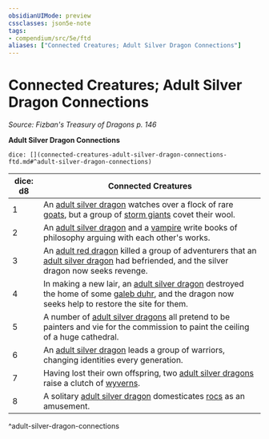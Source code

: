 ```yaml
---
obsidianUIMode: preview
cssclasses: json5e-note
tags:
- compendium/src/5e/ftd
aliases: ["Connected Creatures; Adult Silver Dragon Connections"]
---
```

# Connected Creatures; Adult Silver Dragon Connections
*Source: Fizban's Treasury of Dragons p. 146* 

**Adult Silver Dragon Connections**

`dice: [](connected-creatures-adult-silver-dragon-connections-ftd.md#^adult-silver-dragon-connections)`

| dice: d8 | Connected Creatures |
|----------|---------------------|
| 1 | An [adult silver dragon](2-Mechanics/CLI/bestiary/dragon/adult-silver-dragon.md) watches over a flock of rare [goats](2-Mechanics/CLI/bestiary/beast/goat.md), but a group of [storm giants](2-Mechanics/CLI/bestiary/giant/storm-giant.md) covet their wool. |
| 2 | An [adult silver dragon](2-Mechanics/CLI/bestiary/dragon/adult-silver-dragon.md) and a [vampire](2-Mechanics/CLI/bestiary/undead/vampire.md) write books of philosophy arguing with each other's works. |
| 3 | An [adult red dragon](2-Mechanics/CLI/bestiary/dragon/adult-red-dragon.md) killed a group of adventurers that an [adult silver dragon](2-Mechanics/CLI/bestiary/dragon/adult-silver-dragon.md) had befriended, and the silver dragon now seeks revenge. |
| 4 | In making a new lair, an [adult silver dragon](2-Mechanics/CLI/bestiary/dragon/adult-silver-dragon.md) destroyed the home of some [galeb duhr](2-Mechanics/CLI/bestiary/elemental/galeb-duhr.md), and the dragon now seeks help to restore the site for them. |
| 5 | A number of [adult silver dragons](2-Mechanics/CLI/bestiary/dragon/adult-silver-dragon.md) all pretend to be painters and vie for the commission to paint the ceiling of a huge cathedral. |
| 6 | An [adult silver dragon](2-Mechanics/CLI/bestiary/dragon/adult-silver-dragon.md) leads a group of warriors, changing identities every generation. |
| 7 | Having lost their own offspring, two [adult silver dragons](2-Mechanics/CLI/bestiary/dragon/adult-silver-dragon.md) raise a clutch of [wyverns](2-Mechanics/CLI/bestiary/dragon/wyvern.md). |
| 8 | A solitary [adult silver dragon](2-Mechanics/CLI/bestiary/dragon/adult-silver-dragon.md) domesticates [rocs](2-Mechanics/CLI/bestiary/monstrosity/roc.md) as an amusement. |
^adult-silver-dragon-connections